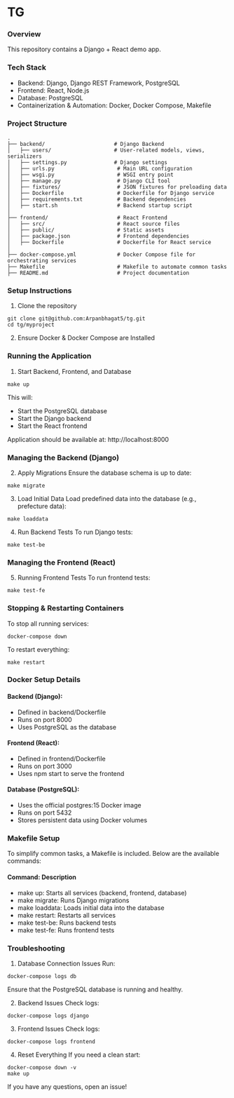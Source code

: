 # TG

### Overview
This repository contains a Django + React demo app.

### Tech Stack
- Backend: Django, Django REST Framework, PostgreSQL
- Frontend: React, Node.js
- Database: PostgreSQL
- Containerization & Automation: Docker, Docker Compose, Makefile

### Project Structure
```
.
├── backend/                      # Django Backend
│   ├── users/                    # User-related models, views, serializers
│   ├── settings.py               # Django settings
│   ├── urls.py                    # Main URL configuration
│   ├── wsgi.py                    # WSGI entry point
│   ├── manage.py                  # Django CLI tool
│   ├── fixtures/                  # JSON fixtures for preloading data
│   ├── Dockerfile                 # Dockerfile for Django service
│   ├── requirements.txt           # Backend dependencies
│   ├── start.sh                   # Backend startup script
│
├── frontend/                      # React Frontend
│   ├── src/                       # React source files
│   ├── public/                    # Static assets
│   ├── package.json               # Frontend dependencies
│   ├── Dockerfile                 # Dockerfile for React service
│
├── docker-compose.yml             # Docker Compose file for orchestrating services
├── Makefile                       # Makefile to automate common tasks
├── README.md                      # Project documentation
```

### Setup Instructions
1. Clone the repository

```
git clone git@github.com:Arpanbhagat5/tg.git
cd tg/myproject
```
2. Ensure Docker & Docker Compose are Installed

### Running the Application
1. Start Backend, Frontend, and Database
```
make up
```
This will:

- Start the PostgreSQL database
- Start the Django backend
- Start the React frontend

Application should be available at: http://localhost:8000


### Managing the Backend (Django)
2. Apply Migrations
Ensure the database schema is up to date:
```
make migrate
```

3. Load Initial Data
Load predefined data into the database (e.g., prefecture data):

```
make loaddata
```

4. Run Backend Tests
To run Django tests:
```
make test-be
```

### Managing the Frontend (React)
5. Running Frontend Tests
To run frontend tests:

```
make test-fe
```

### Stopping & Restarting Containers
To stop all running services:
```
docker-compose down
```

To restart everything:
```
make restart
```

### Docker Setup Details

#### Backend (Django):

- Defined in backend/Dockerfile
- Runs on port 8000
- Uses PostgreSQL as the database

#### Frontend (React):

- Defined in frontend/Dockerfile
- Runs on port 3000
- Uses npm start to serve the frontend

#### Database (PostgreSQL):

- Uses the official postgres:15 Docker image
- Runs on port 5432
- Stores persistent data using Docker volumes

### Makefile Setup
To simplify common tasks, a Makefile is included. Below are the available commands:

#### Command: Description
- make up: Starts all services (backend, frontend, database)
- make migrate:	Runs Django migrations
- make loaddata: Loads initial data into the database
- make restart:	Restarts all services
- make test-be:	Runs backend tests
- make test-fe:	Runs frontend tests

### Troubleshooting
1. Database Connection Issues
Run:
```
docker-compose logs db
```
Ensure that the PostgreSQL database is running and healthy.

2. Backend Issues
Check logs:
```
docker-compose logs django
```

3. Frontend Issues
Check logs:

```
docker-compose logs frontend
```

4. Reset Everything
If you need a clean start:

```
docker-compose down -v
make up
```

If you have any questions, open an issue!